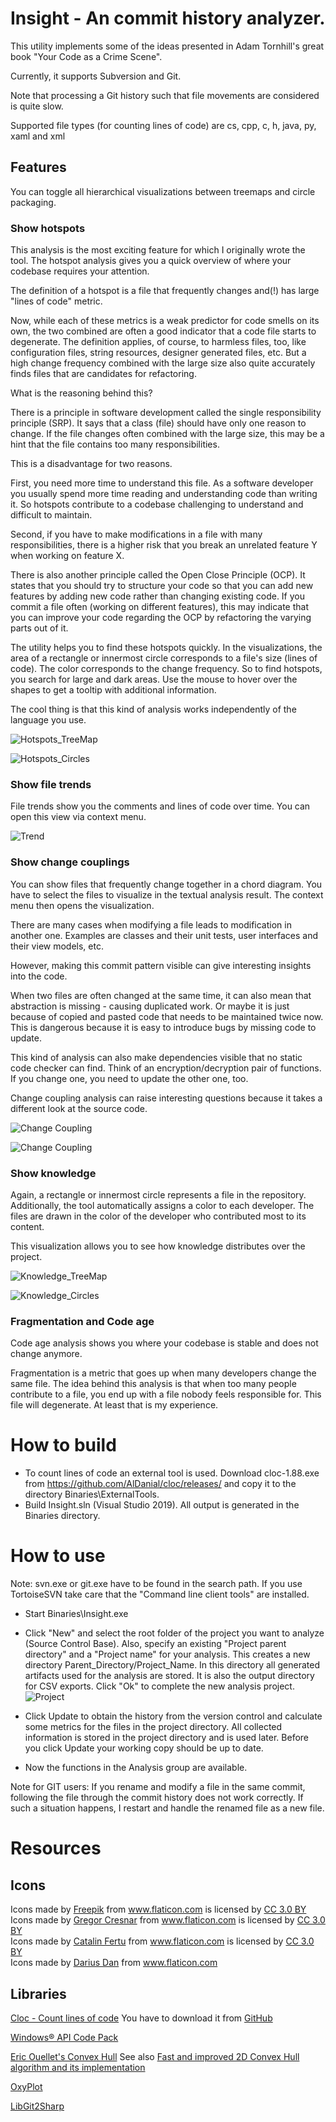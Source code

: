 # Insight - An commit history analyzer.

This utility implements some of the ideas presented in Adam Tornhill's great book "Your Code as a Crime Scene".

Currently, it supports Subversion and Git. 

Note that processing a Git history such that file movements are considered is quite slow.

Supported file types (for counting lines of code) are cs, cpp, c, h, java, py, xaml and xml

## Features
You can toggle all hierarchical visualizations between treemaps and circle packaging.

### Show hotspots
This analysis is the most exciting feature for which I originally wrote the tool. 
The hotspot analysis gives you a quick overview of where your codebase requires your attention.

The definition of a hotspot is a file that frequently changes and(!) has large "lines of code" metric.

Now, while each of these metrics is a weak predictor for code smells on its own, the two combined are often a good indicator that a code file starts to degenerate. The definition applies, of course, to harmless files, too, like configuration files, string resources, designer generated files, etc.  But a high change frequency combined with the large size also quite accurately finds files that are candidates for refactoring.

What is the reasoning behind this?

There is a principle in software development called the single responsibility principle (SRP). It says that a class (file) should have only one reason to change. If the file changes often combined with the large size, this may be a hint that the file contains too many responsibilities.

This is a disadvantage for two reasons. 

First, you need more time to understand this file. As a software developer you usually spend more time reading and understanding code than writing it. So hotspots contribute to a codebase challenging to understand and difficult to maintain.

Second, if you have to make modifications in a file with many responsibilities, there is a higher risk that you break an unrelated feature Y when working on feature X.

There is also another principle called the Open Close Principle (OCP). It states that you should try to structure your code so that you can add new features by adding new code rather than changing existing code. If you commit a file often (working on different features), this may indicate that you can improve your code regarding the OCP by refactoring the varying parts out of it.

The utility helps you to find these hotspots quickly.
In the visualizations, the area of a rectangle or innermost circle corresponds to a file's size (lines of code). The color corresponds to the change frequency. So to find hotspots, you search for large and dark areas. Use the mouse to hover over the shapes to get a tooltip with additional information.

The cool thing is that this kind of analysis works independently of the language you use.


![Hotspots_TreeMap](Screenshots/Hotspots_TreeMap.PNG)

![Hotspots_Circles](Screenshots/Hotspots_Circles.PNG)

### Show file trends

File trends show you the comments and lines of code over time. You can open this view via context menu.

![Trend](Screenshots/LOC.PNG)

### Show change couplings

You can show files that frequently change together in a chord diagram. You have to select the files to visualize in the textual analysis result. The context menu then opens the visualization.

There are many cases when modifying a file leads to modification in another one. Examples are classes and their unit tests, user interfaces and their view models, etc.

However, making this commit pattern visible can give interesting insights into the code.

When two files are often changed at the same time, it can also mean that abstraction is missing - causing duplicated work. Or maybe it is just because of copied and pasted code that needs to be maintained twice now. This is dangerous because it is easy to introduce bugs by missing code to update.

This kind of analysis can also make dependencies visible that no static code checker can find. Think of an encryption/decryption pair of functions. If you change one, you need to update the other one, too.

Change coupling analysis can raise interesting questions because it takes a different look at the source code.

![Change Coupling](Screenshots\Change_Coupling_Text.PNG)

![Change Coupling](Screenshots/Change_Coupling.PNG)

### Show knowledge

Again, a rectangle or innermost circle represents a file in the repository. Additionally, the tool automatically assigns a color to each developer. The files are drawn in the color of the developer who contributed most to its content.

This visualization allows you to see how knowledge distributes over the project. 

![Knowledge_TreeMap](Screenshots/Knowledge_TreeMap.PNG)

![Knowledge_Circles](Screenshots/Knowledge_Circles.PNG)

### Fragmentation and Code age

Code age analysis shows you where your codebase is stable and does not change anymore.

Fragmentation is a metric that goes up when many developers change the same file. The idea behind this analysis is that when too many people contribute to a file, you end up with a file nobody feels responsible for. This file will degenerate. At least that is my experience.

# How to build

* To count lines of code an external tool is used. Download cloc-1.88.exe from https://github.com/AlDanial/cloc/releases/ and copy it to the directory Binaries\ExternalTools.
* Build Insight.sln (Visual Studio 2019). All output is generated in the Binaries directory.

# How to use

Note: svn.exe or git.exe have to be found in the search path. 
If you use TortoiseSVN take care that the "Command line client tools" are installed.

* Start Binaries\Insight.exe
* Click "New" and select the root folder of the project you want to analyze (Source Control Base). 
  Also, specify an existing "Project parent directory" and a "Project name" for your analysis. This creates a new directory Parent_Directory/Project_Name. In this directory all generated artifacts used for the analysis are stored. It is also the output directory for CSV exports. Click "Ok" to complete the new analysis project.
  ![Project](Screenshots/Project.png)

* Click Update to obtain the history from the version control and calculate some metrics for the files in the project directory. All collected information is stored in the project directory and is used later.
Before you click Update your working copy should be up to date.
* Now the functions in the Analysis group are available.

Note for GIT users: 
If you rename and modify a file in the same commit, following the file through the commit history does not work correctly. If such a situation happens, I restart and handle the renamed file as a new file.

# Resources

## Icons

Icons made by <a href="http://www.freepik.com" title="Freepik">Freepik</a> from <a href="https://www.flaticon.com/" title="Flaticon">www.flaticon.com</a> is licensed by <a href="http://creativecommons.org/licenses/by/3.0/" title="Creative Commons BY 3.0" target="_blank">CC 3.0 BY</a><br/>
Icons made by <a href="https://www.flaticon.com/authors/gregor-cresnar" title="Gregor Cresnar">Gregor Cresnar</a> from <a href="https://www.flaticon.com/" title="Flaticon">www.flaticon.com</a> is licensed by <a href="http://creativecommons.org/licenses/by/3.0/" title="Creative Commons BY 3.0" target="_blank">CC 3.0 BY</a><br/>
Icons made by <a href="https://www.flaticon.com/authors/catalin-fertu" title="Catalin Fertu">Catalin Fertu</a> from <a href="https://www.flaticon.com/" title="Flaticon">www.flaticon.com</a> is licensed by <a href="http://creativecommons.org/licenses/by/3.0/" title="Creative Commons BY 3.0" target="_blank">CC 3.0 BY</a><br/>
Icons made by <a href="https://www.flaticon.com/de/autoren/darius-dan" title="Darius Dan">Darius Dan</a> from <a href="https://www.flaticon.com/de/" title="Flaticon"> www.flaticon.com<br/></a>

## Libraries

<a href="https://github.com/AlDanial/cloc">Cloc - Count lines of code</a>
You have to download it from <a href="https://github.com/AlDanial/cloc/releases/download/1.88/cloc-1.88.exe">GitHub</a>

<a href="https://www.nuget.org/packages/WindowsAPICodePack-Core/">Windows® API Code Pack</a>

<a href="https://github.com/EricOuellet2/ConvexHull">Eric Ouellet's Convex Hull</a>
See also <a href="https://www.codeproject.com/Articles/1210225/Fast-and-improved-D-Convex-Hull-algorithm-and-its">Fast and improved 2D Convex Hull algorithm and its implementation</a>

<a href="https://github.com/oxyplot/oxyplot">OxyPlot</a>

<a href="https://github.com/libgit2/libgit2sharp">LibGit2Sharp</a>

